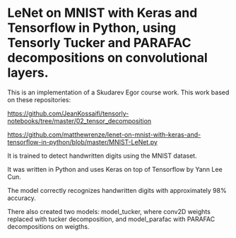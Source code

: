 # LeNet on MNIST with Keras and Tensorflow in Python, using Tensorly Tucker and PARAFAC decompositions on convolutional layers.

This is an implementation of a Skudarev Egor course work. This work based on these repositories:

https://github.com/JeanKossaifi/tensorly-notebooks/tree/master/02_tensor_decomposition

https://github.com/matthewrenze/lenet-on-mnist-with-keras-and-tensorflow-in-python/blob/master/MNIST-LeNet.py

It is trained to detect handwritten digits using the MNIST dataset. 

It was written in Python and uses Keras on top of Tensorflow by Yann Lee Cun.

The model correctly recognizes handwritten digits with approximately 98% accuracy.

There also created two models: model_tucker, where conv2D weights replaced with tucker decomposition, 
and model_parafac with PARAFAC decompositions on weigths.
